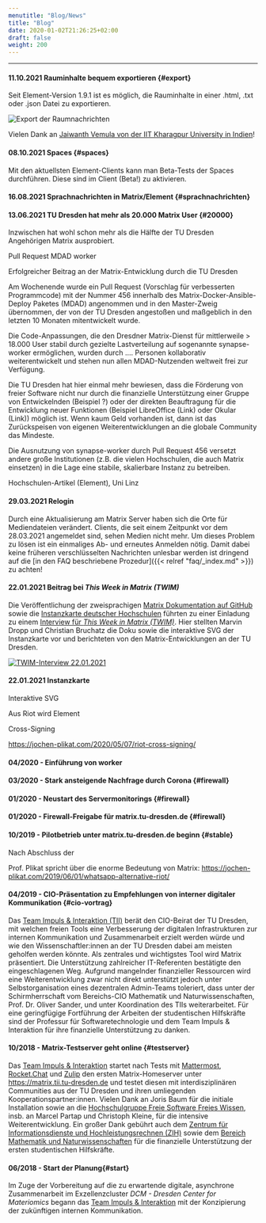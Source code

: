 ```yaml
---
menutitle: "Blog/News"
title: "Blog"
date: 2020-01-02T21:26:25+02:00
draft: false
weight: 200
---
```



***

#### 11.10.2021 Rauminhalte bequem exportieren {#export}

Seit Element-Version 1.9.1 ist es möglich, die Rauminhalte in einer .html, .txt oder .json Datei zu exportieren. 

![Export der Raumnachrichten](https://element.io/blog/content/images/size/w1000/2021/10/Screenshot-2021-10-11-at-10.21.21.png)

Vielen Dank an [Jaiwanth Vemula von der IIT Kharagpur University in Indien](https://element.io/blog/element-1-9-1-export-is-finally-here/)!


#### 08.10.2021 Spaces {#spaces}

Mit den aktuellsten Element-Clients kann man Beta-Tests der Spaces durchführen. Diese sind im Client (Beta!) zu aktivieren. 





#### 16.08.2021 Sprachnachrichten in Matrix/Element {#sprachnachrichten}








#### 13.06.2021 TU Dresden hat mehr als 20.000 Matrix User {#20000}

Inzwischen hat wohl schon mehr als die Hälfte der TU Dresden Angehörigen Matrix ausprobiert. 






Pull Request MDAD worker

Erfolgreicher Beitrag an der Matrix-Entwicklung durch die TU Dresden

Am Wochenende wurde ein Pull Request (Vorschlag für verbesserten Programmcode) mit der Nummer 456 innerhalb des Matrix-Docker-Ansible-Deploy Paketes (MDAD) angenommen und in den Master-Zweig übernommen, der von der TU Dresden angestoßen und maßgeblich in den letzten 10 Monaten mitentwickelt wurde.

Die Code-Anpassungen, die den Dresdner Matrix-Dienst für mittlerweile > 18.000 User stabil durch gezielte Lastverteilung auf sogenannte synapse-worker ermöglichen, wurden durch .... Personen kollaborativ weiterentwickelt und stehen nun allen MDAD-Nutzenden weltweit frei zur Verfügung.

Die TU Dresden hat hier einmal mehr bewiesen, dass die Förderung von freier Software nicht nur durch die finanzielle Unterstützung einer Gruppe von Entwickelnden (Beispiel ?) oder der direkten Beauftragung für die Entwicklung neuer Funktionen (Beispiel LibreOffice (Link) oder Okular (Link)) möglich ist. Wenn kaum Geld vorhanden ist, dann ist das Zurückspeisen von eigenen Weiterentwicklungen an die globale Community das Mindeste. 

Die Ausnutzung von synapse-worker durch Pull Request 456 versetzt andere große Institutionen (z.B. die vielen Hochschulen, die auch Matrix einsetzen) in die Lage eine stabile, skalierbare Instanz zu betreiben.





Hochschulen-Artikel (Element), Uni Linz



#### 29.03.2021 Relogin

Durch eine Aktualisierung am Matrix Server haben sich die Orte für Mediendateien verändert. Clients, die seit einem Zeitpunkt vor dem 28.03.2021 angemeldet sind, sehen Medien nicht mehr. Um dieses Problem zu lösen ist ein einmaliges Ab- und erneutes Anmelden nötig. Damit dabei keine früheren verschlüsselten Nachrichten unlesbar werden ist dringend auf die [in den FAQ beschriebene Prozedur]({{< relref "faq/_index.md" >}}) zu achten!


#### 22.01.2021 Beitrag bei *This Week in Matrix (TWIM)*

Die Veröffentlichung der zweisprachigen [Matrix Dokumentation auf GitHub](https://github.com/matrix-tu-dresden-de/Dokumentation) sowie die [Instanzkarte deutscher Hochschulen](https://doc.matrix.tu-dresden.de/why/) führten zu einer Einladung zu einem [Interview für *This Week in Matrix (TWIM)*](https://matrix.org/blog/2021/01/22/this-week-in-matrix-2021-01-22#superb-documentation-from-tu-dresden-as-they-roll-out-their-deployment). Hier stellten Marvin Dropp und Christian Bruchatz die Doku sowie die interaktive SVG der Instanzkarte vor und berichteten von den Matrix-Entwicklungen an der TU Dresden.

[![TWIM-Interview 22.01.2021](/images/blog/04_TWIM-2021-01-22.png)](https://inv.13ad.de/watch?v=UHJX2pmT2gk)



#### 22.01.2021 Instanzkarte

<object data="/images/federation_map.svg" type="image/svg+xml" style="width: 600px; max-width: 100%"></object>




Interaktive SVG



Aus Riot wird Element



Cross-Signing

https://jochen-plikat.com/2020/05/07/riot-cross-signing/

#### 04/2020 - Einführung von worker




#### 03/2020 - Stark ansteigende Nachfrage durch Corona {#firewall}



#### 01/2020 - Neustart des Servermonitorings {#firewall}



#### 01/2020 - Firewall-Freigabe für matrix.tu-dresden.de {#firewall}




#### 10/2019 - Pilotbetrieb unter matrix.tu-dresden.de beginn {#stable}

Nach Abschluss der 

Prof. Plikat spricht über die enorme Bedeutung von Matrix: https://jochen-plikat.com/2019/06/01/whatsapp-alternative-riot/




#### 04/2019 - CIO-Präsentation zu Empfehlungen von interner digitaler Kommunikation {#cio-vortrag}

Das [Team Impuls & Interaktion (TII)](https://tu-dresden.de/tu-dresden/profil/exzellenz/exzellenzinitiative-2012-2019/zukunftskonzept-1/zse/archiv) berät den CIO-Beirat der TU Dresden, mit welchen freien Tools eine Verbesserung der digitalen Infrastrukturen zur internen Kommunikation und Zusammenarbeit erzielt werden würde und wie den Wissenschaftler:innen an der TU Dresden dabei am meisten geholfen werden könnte. Als zentrales und wichtigstes Tool wird Matrix präsentiert. Die Unterstützung zahlreicher IT-Referenten bestätigte den eingeschlagenen Weg. Aufgrund mangelnder finanzieller Ressourcen wird eine Weiterentwicklung zwar nicht direkt unterstützt jedoch unter Selbstorganisation eines dezentralen Admin-Teams toleriert, dass unter der Schirmherrschaft vom Bereichs-CIO Mathematik und Naturwissenschaften, Prof. Dr. Oliver Sander, und unter Koordination des TIIs weiterarbeitet. Für eine geringfügige Fortführung der Arbeiten der studentischen Hilfskräfte sind der Professur für Softwaretechnologie und dem Team Impuls & Interaktion für ihre finanzielle Unterstützung zu danken.



#### 10/2018 - Matrix-Testserver geht online {#testserver}

Das [Team Impuls & Interaktion](https://tu-dresden.de/tu-dresden/profil/exzellenz/exzellenzinitiative-2012-2019/zukunftskonzept-1/zse/archiv) startet nach Tests mit [Mattermost](https://de.wikipedia.org/wiki/Mattermost), [Rocket.Chat](https://en.wikialpha.org/wiki/Rocket.chat) und [Zulip](https://en.wikipedia.org/wiki/Zulip) den ersten Matrix-Homeserver unter https://matrix.tii.tu-dresden.de und testet diesen mit interdisziplinären Communities aus der TU Dresden und ihren umliegenden Kooperationspartner:innen. Vielen Dank an Joris Baum für die initiale Installation sowie an die [Hochschulgruppe Freie Software Freies Wissen](https://fsfw-dresden.de/), insb. an Marcel Partap und Christoph Kleine, für die intensive Weiterentwicklung. Ein großer Dank gebührt auch dem [Zentrum für Informationsdienste und Hochleistungsrechnen (ZIH)](https://tu-dresden.de/zih/) sowie dem [Bereich Mathematik und Naturwissenschaften](https://tu-dresden.de/mn/der-bereich/leitung-und-verwaltung) für die finanzielle Unterstützung der ersten studentischen Hilfskräfte.



#### 06/2018 - Start der Planung{#start}

Im Zuge der Vorbereitung auf die zu erwartende digitale, asynchrone Zusammenarbeit im Exzellenzcluster *DCM - Dresden Center for Materiomics* begann das [Team Impuls & Interaktion](https://tu-dresden.de/tu-dresden/profil/exzellenz/exzellenzinitiative-2012-2019/zukunftskonzept-1/zse/archiv) mit der Konzipierung der zukünftigen internen Kommunikation.

